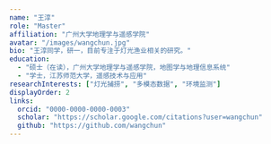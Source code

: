 ```yaml
---
name: "王淳"
role: "Master"
affiliation: "广州大学地理学与遥感学院"
avatar: "/images/wangchun.jpg"
bio: "王淳同学，研一，目前专注于灯光渔业相关的研究。"
education: 
  - "硕士（在读），广州大学地理学与遥感学院，地图学与地理信息系统"
  - "学士，江苏师范大学，遥感技术与应用"
researchInterests: ["灯光捕捞", "多模态数据", "环境监测"]
displayOrder: 2
links:
  orcid: "0000-0000-0000-0003"
  scholar: "https://scholar.google.com/citations?user=wangchun"
  github: "https://github.com/wangchun"
---
```

